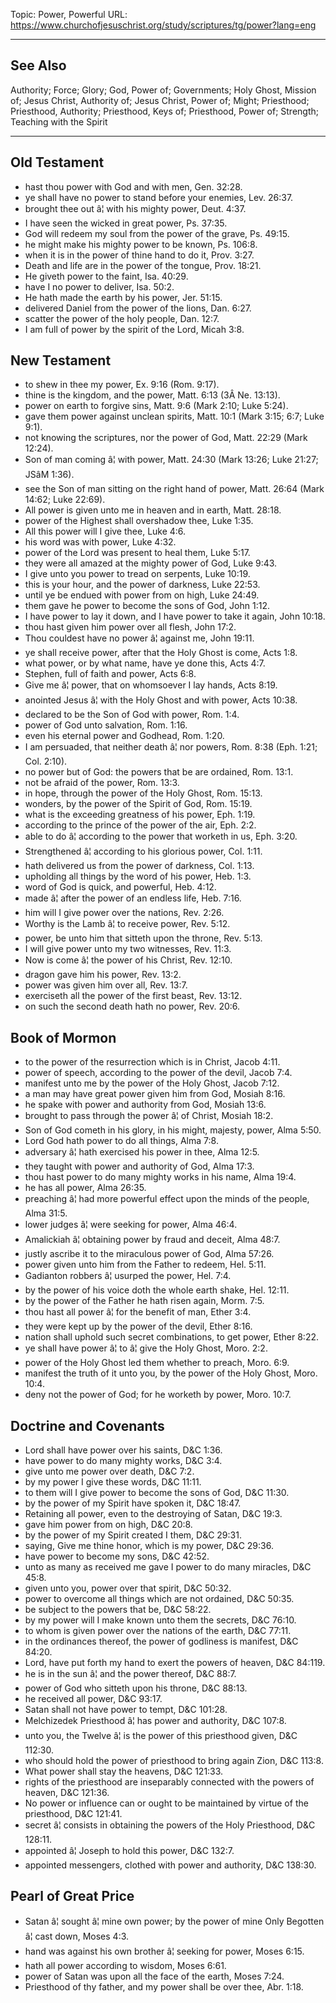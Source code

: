 Topic: Power, Powerful
URL: https://www.churchofjesuschrist.org/study/scriptures/tg/power?lang=eng

---

## See Also

Authority; Force; Glory; God, Power of; Governments; Holy Ghost, Mission of; Jesus Christ, Authority of; Jesus Christ, Power of; Might; Priesthood; Priesthood, Authority; Priesthood, Keys of; Priesthood, Power of; Strength; Teaching with the Spirit

---

## Old Testament

- hast thou power with God and with men, Gen. 32:28.
- ye shall have no power to stand before your enemies, Lev. 26:37.
- brought thee out â¦ with his mighty power, Deut. 4:37.
- I have seen the wicked in great power, Ps. 37:35.
- God will redeem my soul from the power of the grave, Ps. 49:15.
- he might make his mighty power to be known, Ps. 106:8.
- when it is in the power of thine hand to do it, Prov. 3:27.
- Death and life are in the power of the tongue, Prov. 18:21.
- He giveth power to the faint, Isa. 40:29.
- have I no power to deliver, Isa. 50:2.
- He hath made the earth by his power, Jer. 51:15.
- delivered Daniel from the power of the lions, Dan. 6:27.
- scatter the power of the holy people, Dan. 12:7.
- I am full of power by the spirit of the Lord, Micah 3:8.

## New Testament

- to shew in thee my power, Ex. 9:16 (Rom. 9:17).
- thine is the kingdom, and the power, Matt. 6:13 (3Â Ne. 13:13).
- power on earth to forgive sins, Matt. 9:6 (Mark 2:10; Luke 5:24).
- gave them power against unclean spirits, Matt. 10:1 (Mark 3:15; 6:7; Luke 9:1).
- not knowing the scriptures, nor the power of God, Matt. 22:29 (Mark 12:24).
- Son of man coming â¦ with power, Matt. 24:30 (Mark 13:26; Luke 21:27; JSâM 1:36).
- see the Son of man sitting on the right hand of power, Matt. 26:64 (Mark 14:62; Luke 22:69).
- All power is given unto me in heaven and in earth, Matt. 28:18.
- power of the Highest shall overshadow thee, Luke 1:35.
- All this power will I give thee, Luke 4:6.
- his word was with power, Luke 4:32.
- power of the Lord was present to heal them, Luke 5:17.
- they were all amazed at the mighty power of God, Luke 9:43.
- I give unto you power to tread on serpents, Luke 10:19.
- this is your hour, and the power of darkness, Luke 22:53.
- until ye be endued with power from on high, Luke 24:49.
- them gave he power to become the sons of God, John 1:12.
- I have power to lay it down, and I have power to take it again, John 10:18.
- thou hast given him power over all flesh, John 17:2.
- Thou couldest have no power â¦ against me, John 19:11.
- ye shall receive power, after that the Holy Ghost is come, Acts 1:8.
- what power, or by what name, have ye done this, Acts 4:7.
- Stephen, full of faith and power, Acts 6:8.
- Give me â¦ power, that on whomsoever I lay hands, Acts 8:19.
- anointed Jesus â¦ with the Holy Ghost and with power, Acts 10:38.
- declared to be the Son of God with power, Rom. 1:4.
- power of God unto salvation, Rom. 1:16.
- even his eternal power and Godhead, Rom. 1:20.
- I am persuaded, that neither death â¦ nor powers, Rom. 8:38 (Eph. 1:21; Col. 2:10).
- no power but of God: the powers that be are ordained, Rom. 13:1.
- not be afraid of the power, Rom. 13:3.
- in hope, through the power of the Holy Ghost, Rom. 15:13.
- wonders, by the power of the Spirit of God, Rom. 15:19.
- what is the exceeding greatness of his power, Eph. 1:19.
- according to the prince of the power of the air, Eph. 2:2.
- able to do â¦ according to the power that worketh in us, Eph. 3:20.
- Strengthened â¦ according to his glorious power, Col. 1:11.
- hath delivered us from the power of darkness, Col. 1:13.
- upholding all things by the word of his power, Heb. 1:3.
- word of God is quick, and powerful, Heb. 4:12.
- made â¦ after the power of an endless life, Heb. 7:16.
- him will I give power over the nations, Rev. 2:26.
- Worthy is the Lamb â¦ to receive power, Rev. 5:12.
- power, be unto him that sitteth upon the throne, Rev. 5:13.
- I will give power unto my two witnesses, Rev. 11:3.
- Now is come â¦ the power of his Christ, Rev. 12:10.
- dragon gave him his power, Rev. 13:2.
- power was given him over all, Rev. 13:7.
- exerciseth all the power of the first beast, Rev. 13:12.
- on such the second death hath no power, Rev. 20:6.

## Book of Mormon

- to the power of the resurrection which is in Christ, Jacob 4:11.
- power of speech, according to the power of the devil, Jacob 7:4.
- manifest unto me by the power of the Holy Ghost, Jacob 7:12.
- a man may have great power given him from God, Mosiah 8:16.
- he spake with power and authority from God, Mosiah 13:6.
- brought to pass through the power â¦ of Christ, Mosiah 18:2.
- Son of God cometh in his glory, in his might, majesty, power, Alma 5:50.
- Lord God hath power to do all things, Alma 7:8.
- adversary â¦ hath exercised his power in thee, Alma 12:5.
- they taught with power and authority of God, Alma 17:3.
- thou hast power to do many mighty works in his name, Alma 19:4.
- he has all power, Alma 26:35.
- preaching â¦ had more powerful effect upon the minds of the people, Alma 31:5.
- lower judges â¦ were seeking for power, Alma 46:4.
- Amalickiah â¦ obtaining power by fraud and deceit, Alma 48:7.
- justly ascribe it to the miraculous power of God, Alma 57:26.
- power given unto him from the Father to redeem, Hel. 5:11.
- Gadianton robbers â¦ usurped the power, Hel. 7:4.
- by the power of his voice doth the whole earth shake, Hel. 12:11.
- by the power of the Father he hath risen again, Morm. 7:5.
- thou hast all power â¦ for the benefit of man, Ether 3:4.
- they were kept up by the power of the devil, Ether 8:16.
- nation shall uphold such secret combinations, to get power, Ether 8:22.
- ye shall have power â¦ to â¦ give the Holy Ghost, Moro. 2:2.
- power of the Holy Ghost led them whether to preach, Moro. 6:9.
- manifest the truth of it unto you, by the power of the Holy Ghost, Moro. 10:4.
- deny not the power of God; for he worketh by power, Moro. 10:7.

## Doctrine and Covenants

- Lord shall have power over his saints, D&C 1:36.
- have power to do many mighty works, D&C 3:4.
- give unto me power over death, D&C 7:2.
- by my power I give these words, D&C 11:11.
- to them will I give power to become the sons of God, D&C 11:30.
- by the power of my Spirit have spoken it, D&C 18:47.
- Retaining all power, even to the destroying of Satan, D&C 19:3.
- gave him power from on high, D&C 20:8.
- by the power of my Spirit created I them, D&C 29:31.
- saying, Give me thine honor, which is my power, D&C 29:36.
- have power to become my sons, D&C 42:52.
- unto as many as received me gave I power to do many miracles, D&C 45:8.
- given unto you, power over that spirit, D&C 50:32.
- power to overcome all things which are not ordained, D&C 50:35.
- be subject to the powers that be, D&C 58:22.
- by my power will I make known unto them the secrets, D&C 76:10.
- to whom is given power over the nations of the earth, D&C 77:11.
- in the ordinances thereof, the power of godliness is manifest, D&C 84:20.
- Lord, have put forth my hand to exert the powers of heaven, D&C 84:119.
- he is in the sun â¦ and the power thereof, D&C 88:7.
- power of God who sitteth upon his throne, D&C 88:13.
- he received all power, D&C 93:17.
- Satan shall not have power to tempt, D&C 101:28.
- Melchizedek Priesthood â¦ has power and authority, D&C 107:8.
- unto you, the Twelve â¦ is the power of this priesthood given, D&C 112:30.
- who should hold the power of priesthood to bring again Zion, D&C 113:8.
- What power shall stay the heavens, D&C 121:33.
- rights of the priesthood are inseparably connected with the powers of heaven, D&C 121:36.
- No power or influence can or ought to be maintained by virtue of the priesthood, D&C 121:41.
- secret â¦ consists in obtaining the powers of the Holy Priesthood, D&C 128:11.
- appointed â¦ Joseph to hold this power, D&C 132:7.
- appointed messengers, clothed with power and authority, D&C 138:30.

## Pearl of Great Price

- Satan â¦ sought â¦ mine own power; by the power of mine Only Begotten â¦ cast down, Moses 4:3.
- hand was against his own brother â¦ seeking for power, Moses 6:15.
- hath all power according to wisdom, Moses 6:61.
- power of Satan was upon all the face of the earth, Moses 7:24.
- Priesthood of thy father, and my power shall be over thee, Abr. 1:18.

